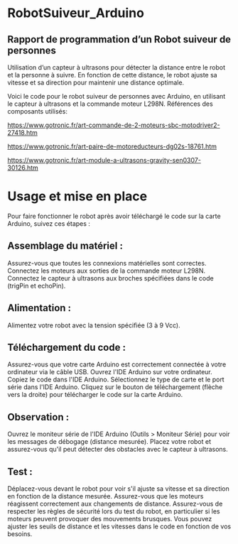# RobotSuiveur_Arduino

## Rapport de programmation d’un Robot suiveur de personnes
Utilisation d’un capteur à ultrasons pour détecter la distance entre le robot et la personne à suivre. En fonction de cette distance, le robot ajuste sa vitesse et sa direction pour maintenir une distance optimale.

Voici le code pour le robot suiveur de personnes avec Arduino, en utilisant le capteur à ultrasons et la commande moteur L298N.
Références des composants utilisés:

https://www.gotronic.fr/art-commande-de-2-moteurs-sbc-motodriver2-27418.htm

https://www.gotronic.fr/art-paire-de-motoreducteurs-dg02s-18761.htm

https://www.gotronic.fr/art-module-a-ultrasons-gravity-sen0307-30126.htm


# Usage et mise en place
Pour faire fonctionner le robot après avoir téléchargé le code sur la carte Arduino, suivez ces étapes :

## Assemblage du matériel :
Assurez-vous que toutes les connexions matérielles sont correctes.
Connectez les moteurs aux sorties de la commande moteur L298N.
Connectez le capteur à ultrasons aux broches spécifiées dans le code (trigPin et echoPin).

## Alimentation :
Alimentez votre robot avec la tension spécifiée (3 à 9 Vcc).

## Téléchargement du code :
Assurez-vous que votre carte Arduino est correctement connectée à votre ordinateur via le câble USB.
Ouvrez l'IDE Arduino sur votre ordinateur.
Copiez le code dans l'IDE Arduino.
Sélectionnez le type de carte et le port série dans l'IDE Arduino.
Cliquez sur le bouton de téléchargement (flèche vers la droite) pour télécharger le code sur la carte Arduino.

## Observation :
Ouvrez le moniteur série de l'IDE Arduino (Outils > Moniteur Série) pour voir les messages de débogage (distance mesurée).
Placez votre robot et assurez-vous qu'il peut détecter des obstacles avec le capteur à ultrasons.

## Test :
Déplacez-vous devant le robot pour voir s'il ajuste sa vitesse et sa direction en fonction de la distance mesurée.
Assurez-vous que les moteurs réagissent correctement aux changements de distance.
Assurez-vous de respecter les règles de sécurité lors du test du robot, en particulier si les moteurs peuvent provoquer des mouvements brusques. Vous pouvez ajuster les seuils de distance et les vitesses dans le code en fonction de vos besoins.
